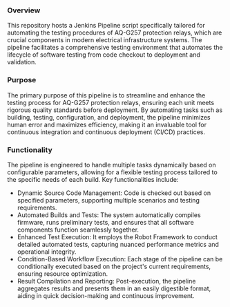 ### Overview
This repository hosts a Jenkins Pipeline script specifically tailored for automating the testing procedures of AQ-G257 protection relays, which are crucial components in modern electrical infrastructure systems. The pipeline facilitates a comprehensive testing environment that automates the lifecycle of software testing from code checkout to deployment and validation.

### Purpose
The primary purpose of this pipeline is to streamline and enhance the testing process for AQ-G257 protection relays, ensuring each unit meets rigorous quality standards before deployment. By automating tasks such as building, testing, configuration, and deployment, the pipeline minimizes human error and maximizes efficiency, making it an invaluable tool for continuous integration and continuous deployment (CI/CD) practices.

### Functionality
The pipeline is engineered to handle multiple tasks dynamically based on configurable parameters, allowing for a flexible testing process tailored to the specific needs of each build. Key functionalities include:

- Dynamic Source Code Management: Code is checked out based on specified parameters, supporting multiple scenarios and testing requirements.
- Automated Builds and Tests: The system automatically compiles firmware, runs preliminary tests, and ensures that all software components function seamlessly together.
- Enhanced Test Execution: It employs the Robot Framework to conduct detailed automated tests, capturing nuanced performance metrics and operational integrity.
- Condition-Based Workflow Execution: Each stage of the pipeline can be conditionally executed based on the project's current requirements, ensuring resource optimization.
- Result Compilation and Reporting: Post-execution, the pipeline aggregates results and presents them in an easily digestible format, aiding in quick decision-making and continuous improvement.


